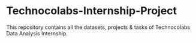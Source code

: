 # Technocolabs-Internship-Project
This repository contains all the datasets, projects & tasks of Technocolabs Data Analysis Internship.
